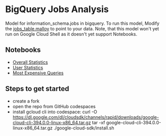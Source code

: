 # BigQuery Jobs Analysis
Model for information_schema.jobs in bigquery.  To run this model, Modify the [jobs_table.malloy](jobs_table.malloy) to point to your data.  Note, that this model won't yet run on Google Cloud Shell as it doesn't yet support Notebooks.

## Notebooks
* [Overall Statistics](overall.malloynb)
* [User Statistics](by_user.malloynb)
* [Most Expensive Queries](most_expensive.malloynb)


## Steps to get started
- create a fork
- open the repo from GitHub codespaces
- install gcloud cli into codespace:
curl -O https://dl.google.com/dl/cloudsdk/channels/rapid/downloads/google-cloud-cli-394.0.0-linux-x86_64.tar.gz
tar -xf google-cloud-cli-394.0.0-linux-x86_64.tar.gz
./google-cloud-sdk/install.sh

